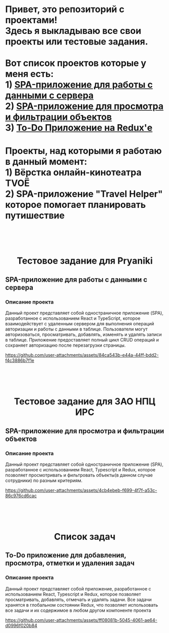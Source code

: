 # Привет, это репозиторий с проектами!<br> Здесь я выкладываю все свои проекты или тестовые задания. <br><br>Вот список проектов которые у меня есть:<br>1) [SPA-приложение для работы с данными с сервера](#тестовое-задание-для-pryaniki) <br>2) [SPA-приложение для просмотра и фильтрации объектов](#тестовое-задание-для-зао-нпц-ирс) <br>3) [To-Do Приложение на Redux'е](#список-задач)

# Проекты, над которыми я работаю в данный момент:<br>1) Вёрстка онлайн-кинотеатра TVOЁ <br>2) SPA-приложение "Travel Helper" которое помогает планировать путишествие

<br>
<br>
<br>

<div align="center">
  <h1>Тестовое задание для Pryaniki</h1> 
</div>

## SPA-приложение для работы с данными с сервера

### Описание проекта

Данный проект представляет собой одностраничное приложение (SPA), разработанное с использованием React и TypeScript, которое взаимодействует с удаленным сервером для выполнения операций авторизации и работы с данными в таблице. Пользователи могут авторизоваться, просматривать, добавлять, изменять и удалять записи в таблице. Приложение предоставляет полный цикл CRUD операций и сохраняет авторизацию после перезагрузки страницы.

https://github.com/user-attachments/assets/84ca543b-e44a-44ff-bdd2-f4c3886b7f1e

<br>
<br>
<br>

<div align="center">
  <h1>Тестовое задание для ЗАО НПЦ ИРС</h1> 
</div>

## SPA-приложение для просмотра и фильтрации объектов

### Описание проекта

Данный проект представляет собой одностраничное приложение (SPA), разработанное с использованием React, Typescript и Redux, которое позволяет просмотривать и фильтровать объекты(в данном случае сотрудники) по разным критериям.

https://github.com/user-attachments/assets/4cb4ebeb-f699-4f7f-a53c-86c976cd6cac

<br>
<br>
<br>

<div align="center">
  <h1>Список задач</h1> 
</div>

## To-Do приложение для добавления, просмотра, отметки и удаления задач

### Описание проекта

Данный проект представляет собой приложение, разработанное с использованием React, Typescript и Redux, которое позволяет просматривать, добавлять, отмечать и удалять задачи. Все задачи хранятся в глобальном состоянии Redux, что позволяет использовать все задачи и их содержимое в любом другом компоненте проекта

https://github.com/user-attachments/assets/ff08081b-5045-4061-ae64-d0996f020b84



